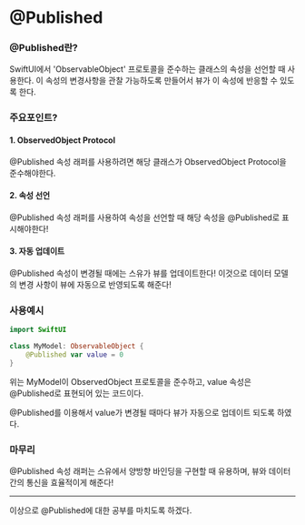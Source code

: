 # @Published
### @Published란?
SwiftUI에서 'ObservableObject' 프로토콜을 준수하는 클래스의 속성을 선언할 때 사용한다. 이 속성의 변경사항을 관찰 가능하도록 만들어서 뷰가 이 속성에 반응할 수 있도록 한다.

### 주요포인트?
#### 1. ObservedObject Protocol
@Published 속성 래퍼를 사용하려면 해당 클래스가 ObservedObject Protocol을 준수해야한다.

#### 2. 속성 선언
@Published 속성 래퍼를 사용하여 속성을 선언할 때 해당 속성을 @Published로 표시해야한다!

#### 3. 자동 업데이트
@Published 속성이 변경될 때에는 스유가 뷰를 업데이트한다! 이것으로 데이터 모델의 변경 사항이 뷰에 자동으로 반영되도록 해준다!

### 사용예시
```swift
import SwiftUI

class MyModel: ObservableObject {
    @Published var value = 0
}
```
위는 MyModel이 ObservedObject 프로토콜을 준수하고, value 속성은 @Published로 표현되어 있는 코드이다.

@Published를 이용해서 value가 변경될 때마다 뷰가 자동으로 업데이트 되도록 하였다.

### 마무리

@Published 속성 래퍼는 스유에서 양방향 바인딩을 구현할 때 유용하며, 뷰와 데이터간의 통신을 효율적이게 해준다!

___ 
이상으로 @Published에 대한 공부를 마치도록 하겠다.